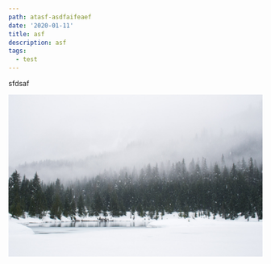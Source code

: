 ```yaml
---
path: atasf-asdfaifeaef
date: '2020-01-11'
title: asf
description: asf
tags:
  - test
---
```

sfdsaf

![](adam-chang-231299-unsplash.jpg)
